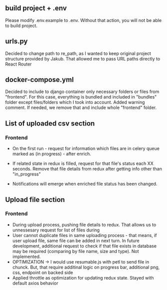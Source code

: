 ## build project + .env
Please modify .env.example to .env. Without that action, you will not be able to build project.

## urls.py
Decided to change path to re_path, as I wanted to keep original project structure provided by Jakub.
That allowed me to pass URL paths directly to React Router

## docker-compose.yml
Decided to include to django container only necessary folders or files from "frontend". For this case, 
everything is bundled and included in "bundles" folder except files/folders which I took into account. Added warning comment. If needed, we remove that and include
whole "frontend" folder.

## List of uploaded csv section

### Frontend
* On the first run - request for information which files are in celery queue marked as (in progress) - after enrich.


* If related state in redux is filled, request for that file's status each XX seconds. 
Remove that file details from redux after getting info other than "in_progress"

* Notifications will emerge when enriched file status has been changed.

## Upload file section

### Frontend
* During upload process, pushing file details to redux. That allows us to unnessesary request for list of files during
* User cannot duplicate files in same uploading process - that means, if user upload file, same file can be added in next turn. In future development, additional request to check if that file exists in database may be required (comparing by file name, size and type). Not implemented.
* OPTIMIZATION -> I would use resumable.js with petl to send file in chunck. But, that require additinal logic on progress bar, additional png, css, endpoint on backed side
* Applied throttle as optimization for updating redux state. Stayed with default axios behavior